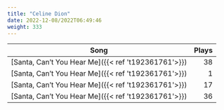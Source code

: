 ```yaml
---
title: "Celine Dion"
date: 2022-12-08/2022T06:49:46
weight: 333
---
```




 Song | Plays 
----- | -----:
[Santa, Can’t You Hear Me]({{< ref 't192361761'>}}) | 38
[Santa, Can’t You Hear Me]({{< ref 't192361761'>}}) | 1
[Santa, Can’t You Hear Me]({{< ref 't192361761'>}}) | 17
[Santa, Can’t You Hear Me]({{< ref 't192361761'>}}) | 36
